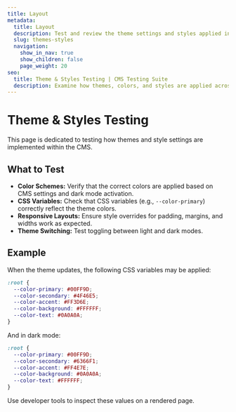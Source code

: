 ```yaml
---
title: Layout
metadata:
  title: Layout
  description: Test and review the theme settings and styles applied in the CMS.
  slug: themes-styles
  navigation:
    show_in_nav: true
    show_children: false
    page_weight: 20
seo:
  title: Theme & Styles Testing | CMS Testing Suite
  description: Examine how themes, colors, and styles are applied across the CMS.
---
```


# Theme & Styles Testing

This page is dedicated to testing how themes and style settings are implemented within the CMS.

## What to Test

- **Color Schemes:** Verify that the correct colors are applied based on CMS settings and dark mode activation.
- **CSS Variables:** Check that CSS variables (e.g., `--color-primary`) correctly reflect the theme colors.
- **Responsive Layouts:** Ensure style overrides for padding, margins, and widths work as expected.
- **Theme Switching:** Test toggling between light and dark modes.

## Example

When the theme updates, the following CSS variables may be applied:

```css
:root {
  --color-primary: #00FF9D;
  --color-secondary: #4F46E5;
  --color-accent: #FF3D6E;
  --color-background: #FFFFFF;
  --color-text: #0A0A0A;
}
```

And in dark mode:

```css
:root {
  --color-primary: #00FF9D;
  --color-secondary: #6366F1;
  --color-accent: #FF4E7E;
  --color-background: #0A0A0A;
  --color-text: #FFFFFF;
}
```

Use developer tools to inspect these values on a rendered page. 